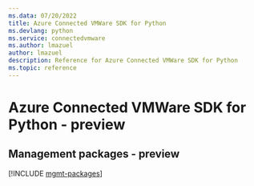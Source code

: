 ```yaml
---
ms.data: 07/20/2022
title: Azure Connected VMWare SDK for Python
ms.devlang: python
ms.service: connectedvmware
ms.author: lmazuel
author: lmazuel
description: Reference for Azure Connected VMWare SDK for Python
ms.topic: reference
---
```

# Azure Connected VMWare SDK for Python - preview

## Management packages - preview
[!INCLUDE [mgmt-packages](connected-vmware-mgmt-index.md)]
